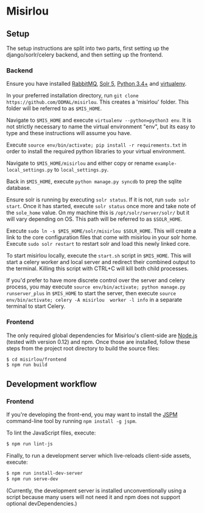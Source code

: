 # Misirlou

## Setup
The setup instructions are split into two parts, first setting up the 
django/sorlr/celery backend, and then setting up the frontend.

### Backend

Ensure you have installed [RabbitMQ](https://www.rabbitmq.com/),
[Solr 5](https://lucene.apache.org/solr/),
[Python 3.4+](https://www.python.org/) and
[virtualenv](https://virtualenv.readthedocs.org/en/latest/installation.html).

In your preferred installation directory, run ``git clone https://github.com/DDMAL/misirlou``.
This creates a 'misirlou' folder. This folder will be referred to as ``$MIS_HOME``.

Navigate to ``$MIS_HOME`` and execute ``virtualenv --python=python3 env``. It is not
strictly necessary to name the virtual environment "env",
but its easy to type and these instructions will assume you have.

Execute ``source env/bin/activate; pip install -r requirements.txt`` in order
to install the required python libraries to your virtual environment.

Navigate to ``$MIS_HOME/misirlou`` and either copy or rename ``example-local_settings.py``
to ``local_settings.py``.

Back in ``$MIS_HOME``, execute ``python manage.py syncdb`` to prep the sqlite database.

Ensure solr is running by executing ``solr status``. If it is not,
run ``sudo solr start``. Once it has started, execute ``solr status`` once
more and take note of the ``sole_home`` value. On my machine this is 
``/opt/solr/server/solr/`` but it will vary depending on OS. This path
will be referred to as ``$SOLR_HOME``.

Execute ``sudo ln -s $MIS_HOME/solr/misirlou $SOLR_HOME``. This will create
a link to the core configuration files that come with misirlou in your solr home.
Execute ``sudo solr restart`` to restart solr and load this newly linked core.

To start misirlou locally, execute the ``start.sh`` script in ``$MIS_HOME``. This
will start a celery worker and local server and redirect their combined output
to the terminal. Killing this script with CTRL+C will kill both child processes.

If you'd prefer to have more discrete control over the server and celery process,
you may execute ``source env/bin/activate; python manage.py runserver_plus`` in
``$MIS_HOME`` to start the server, then execute 
``source env/bin/activate; celery -A misirlou  worker -l info`` in a separate 
terminal to start Celery.

### Frontend

The only required global dependencies for Misirlou's client-side are [Node.js](https://nodejs.org/) (tested
with version 0.12) and npm. Once those are installed, follow these steps from the project root directory to build
the source files:

```sh
$ cd misirlou/frontend
$ npm run build
```

## Development workflow

### Frontend

If you're developing the front-end, you may want to install the [JSPM](https://github.com/jspm/jspm-cli)
command-line tool by running `npm install -g jspm`.

To lint the JavaScript files, execute:

```sh
$ npm run lint-js
```

Finally, to run a development server which live-reloads client-side assets, execute:

```sh
$ npm run install-dev-server
$ npm run serve-dev
```

(Currently, the development server is installed unconventionally using a script because many users will not need
it and npm does not support optional devDependencies.)
